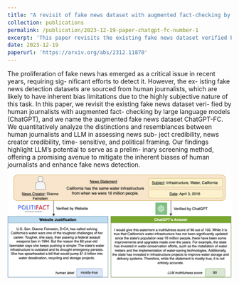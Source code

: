 ```yaml
---
title: "A revisit of fake news dataset with augmented fact-checking by chatgpt"
collection: publications
permalink: /publication/2023-12-19-paper-chatgpt-fc-number-1
excerpt: 'This paper revisits the existing fake news dataset verified by human journalists with augmented fact-checking by large language models (ChatGPT), and we name the augmented fake news dataset ChatGPT-FC.'
date: 2023-12-19
paperurl: 'https://arxiv.org/abs/2312.11870'
---
```


The proliferation of fake news has emerged as a critical issue in recent years, requiring sig- nificant efforts to detect it. However, the ex- isting fake news detection datasets are sourced from human journalists, which are likely to have inherent bias limitations due to the highly subjective nature of this task. In this paper, we revisit the existing fake news dataset veri- fied by human journalists with augmented fact- checking by large language models (ChatGPT), and we name the augmented fake news dataset ChatGPT-FC. We quantitatively analyze the distinctions and resemblances between human journalists and LLM in assessing news sub- ject credibility, news creator credibility, time- sensitive, and political framing. Our findings highlight LLM’s potential to serve as a prelim- inary screening method, offering a promising avenue to mitigate the inherent biases of human journalists and enhance fake news detection.

![!An Example of ChatGPT-FC Dataset.](../images/ChatGPT_FC_fig2_new_version.png)
